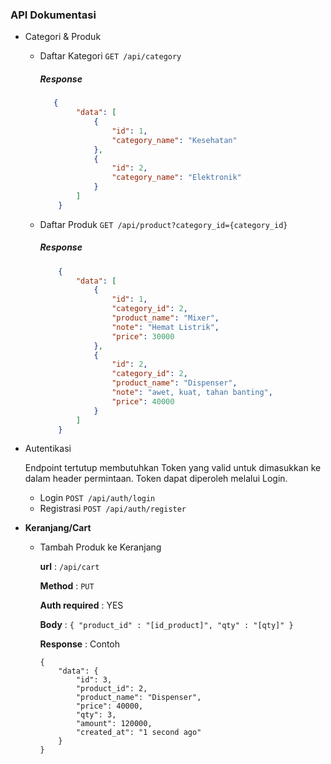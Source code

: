 ### API Dokumentasi
* Categori & Produk
   * Daftar Kategori `GET /api/category`
        ##### Response
        ``` json
           {
                "data": [
                    {
                        "id": 1,
                        "category_name": "Kesehatan"
                    },
                    {
                        "id": 2,
                        "category_name": "Elektronik"
                    }
                ]
            }
       ```
   * Daftar Produk `GET /api/product?category_id={category_id}`
        ##### Response
        ``` json
            {
                "data": [
                    {
                        "id": 1,
                        "category_id": 2,
                        "product_name": "Mixer",
                        "note": "Hemat Listrik",
                        "price": 30000
                    },
                    {
                        "id": 2,
                        "category_id": 2,
                        "product_name": "Dispenser",
                        "note": "awet, kuat, tahan banting",
                        "price": 40000
                    }
                ]
            }
        ```
* Autentikasi

    Endpoint tertutup membutuhkan Token yang valid untuk dimasukkan ke dalam header permintaan. Token dapat diperoleh melalui Login.
    * Login `POST /api/auth/login`
    * Registrasi `POST /api/auth/register`
    
* **Keranjang/Cart**
    * Tambah Produk ke Keranjang
    
        **url** : `/api/cart`

        **Method** : `PUT`
        
        **Auth required** : YES

        **Body** : ``` { "product_id" : "[id_product]", "qty" : "[qty]" } ```

        **Response** : Contoh

        ```
        {
            "data": {
                "id": 3,
                "product_id": 2,
                "product_name": "Dispenser",
                "price": 40000,
                "qty": 3,
                "amount": 120000,
                "created_at": "1 second ago"
            }
        }
        ```
